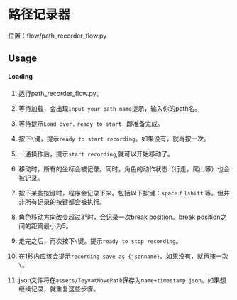 # 路径记录器


位置：flow/path_recorder_flow.py

## Usage


#### Loading


1. 运行path_recorder_flow.py。

2. 等待加载，会出现`input your path name`提示，输入你的path名。

3. 等待提示`Load over.` `ready to start.` 即准备完成。


1. 按下`\`键，提示`ready to start recording`。如果没有，就再按一次。
2. 一通操作后，提示`start recording`,就可以开始移动了。
3. 移动时，所有的坐标会被记录。同时，角色的动作状态（行走，爬山等）也会被记录。
3. 按下某些按键时，程序会记录下来。包括以下按键：`space` `f` `lshift` 等。但并非所有记录的按键都会被执行。
3. 角色移动方向改变超过3°时，会记录一次break position。break position之间的距离最小为5。
4. 走完之后，再次按下`\`键。提示`ready to stop recording`。
5. 在1秒内应该会提示`recording save as {jsonname}`。如果没有，就再按一次`\`。
6. json文件将在`assets/TeyvatMovePath`保存为`name+timestamp.json`。如果想继续记录，就重复这些步骤。

